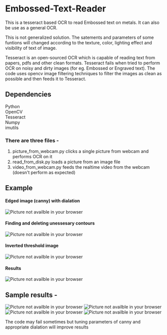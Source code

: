 # Embossed-Text-Reader
This is a tesseract based OCR to read Embossed text on metals. It can also be use as a general OCR.

This is not generalized solution. The satements and parameters of some funtions will changed according to the texture,
color, lighting effect and visibility of text of image.

Tesseract is an open-sourced OCR which is capable of reading text from papers, pdfs and other clean formats. Tesseract fails when 
tried to perform OCR on noisy and dirty images (for eg. Embossed or Engraved text). The code uses opencv image filtering techniques
to filter the images as clean as possible and then feeds it to Tesseract.  

## Dependencies
  Python<br> 
  OpenCV<br>
  Tesseract<br>
  Numpy<br>
  imutils<br>

### There are three files - 
  1. picture_from_webcam.py clicks a single picture from webcam and performs OCR on it
  2. read_from_disk.py loads a picture from an image file
  3. video_from_webcam.py feeds the realtime video from the webcam (doesn't perform as expected)

## Example
#### Edged image (canny) with dialation
<img src="images/ger3.png" alt="Picture not availble in your browser"/>

#### Finding and deleting unessesary contours

<img src="images/ger4.png" alt="Picture not availble in your browser"/>

#### Inverted threshold image

<img src="images/ger2.png" alt="Picture not availble in your browser"/>

#### Results 

<img src="images/ger1.png" alt="Picture not availble in your browser"/>

## Sample results - 
<img src="images/pro1.png" alt="Picture not availble in your browser"/>
<img src="images/pro2.png" alt="Picture not availble in your browser"/>
<img src="images/pro3.png" alt="Picture not availble in your browser"/>
<img src="images/2018.png" alt="Picture not availble in your browser"/>


The code may fail sometimes but tuning parameters of canny and appropriate dialation will improve results
